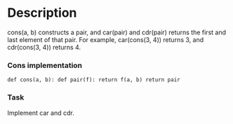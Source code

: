# Description
cons(a, b) constructs a pair, and car(pair) and cdr(pair) returns the first and last element of that pair. For example, car(cons(3, 4)) returns 3, and cdr(cons(3, 4)) returns 4.

### Cons implementation
``
def cons(a, b):
    def pair(f):
        return f(a, b)
    return pair
``

### Task
Implement car and cdr.
